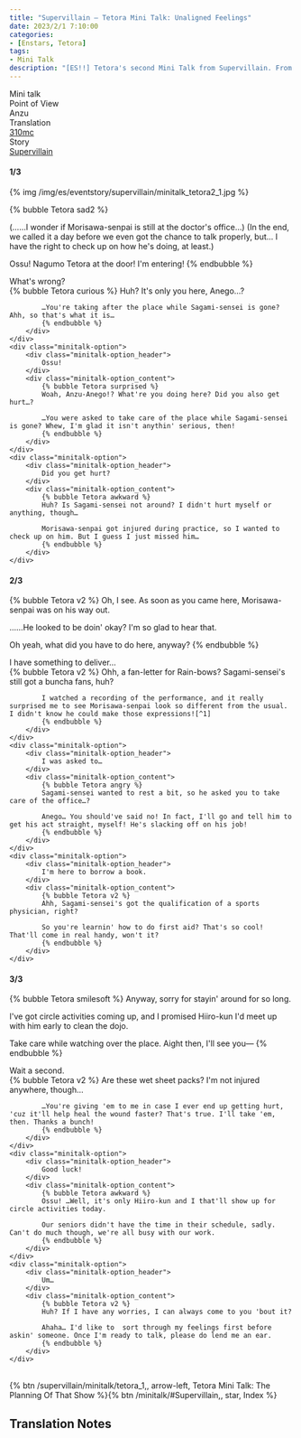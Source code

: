 ```yaml
---
title: "Supervillain – Tetora Mini Talk: Unaligned Feelings"
date: 2023/2/1 7:10:00
categories:
- [Enstars, Tetora]
tags:
- Mini Talk
description: "[ES!!] Tetora's second Mini Talk from Supervillain. From Anzu's POV."
---
```

<div class="three-wrapper" style="--storyColor:#965e7d;--storyColor-rgb:150,94,125;--storyColor-h:326.8;--storyColor-s: 23%;--storyColor-l:47.8%;">
    <div class="info-area">
        <div class="info">
            <div class="info-item characters">
                <div class="label">
                    Mini talk
                </div>
                <div class="value">
								<a href="/categories/Enstars/Tetora" character="Tetora"></a>
                </div>
            </div>
            <div class="info-item one">
                <div class="label">
                    Point of View
                </div>
                <div class="value">
                    Anzu
                </div>
            </div>
            <div class="info-item two">
                <div class="label">
                    Translation
                </div>
                <div class="value">
                    <a href="/about">310mc</a>
                </div>
            </div>
            <div class="info-item three">
                <div class="label">
                   Story
                </div>
                <div class="value">
                    <a href="/supervillain">Supervillain</a>
                </div>
            </div>
        </div>
    </div>
</div>

<!-- more -->

#### <div mt="rare"></div> 1/3

{% img /img/es/eventstory/supervillain/minitalk_tetora2_1.jpg %}

{% bubble Tetora sad2 %}
<th>(……I wonder if Morisawa-senpai is still at the doctor's office…)</th>

<th>(In the end, we called it a day before we even got the chance to talk properly, but… I have the right to check up on how he's doing, at least.)</th>

Ossu! Nagumo Tetora at the door! I'm entering!
{% endbubble %}

<div class="minitalk" character="Anzu">
    <div class="minitalk-option">
        <div class="minitalk-option_header">
            What's wrong?
        </div>
        <div class="minitalk-option_content">
            {% bubble Tetora curious %}
            Huh? It's only you here, Anego…?

            …You're taking after the place while Sagami-sensei is gone? Ahh, so that's what it is…
			{% endbubble %}
        </div>
    </div>
    <div class="minitalk-option">
        <div class="minitalk-option_header">
            Ossu!
        </div>
        <div class="minitalk-option_content">
            {% bubble Tetora surprised %}
            Woah, Anzu-Anego!? What're you doing here? Did you also get hurt…?

            …You were asked to take care of the place while Sagami-sensei is gone? Whew, I'm glad it isn't anythin' serious, then!
			{% endbubble %}
        </div>
    </div>
    <div class="minitalk-option">
        <div class="minitalk-option_header">
            Did you get hurt?
        </div>
        <div class="minitalk-option_content">
            {% bubble Tetora awkward %}
            Huh? Is Sagami-sensei not around? I didn't hurt myself or anything, though…

            Morisawa-senpai got injured during practice, so I wanted to check up on him. But I guess I just missed him…
			{% endbubble %}
        </div>
    </div>
</div>

#### <div mt="rare"></div> 2/3

{% bubble Tetora v2 %}
Oh, I see. As soon as you came here, Morisawa-senpai was on his way out.

……He looked to be doin' okay? I'm so glad to hear that.

Oh yeah, what did you have to do here, anyway?
{% endbubble %}

<div class="minitalk" character="Anzu">
    <div class="minitalk-option">
        <div class="minitalk-option_header">
            I have something to deliver…
        </div>
        <div class="minitalk-option_content">
            {% bubble Tetora v2 %}
            Ohh, a fan-letter for Rain-bows? Sagami-sensei's still got a buncha fans, huh?

            I watched a recording of the performance, and it really surprised me to see Morisawa-senpai look so different from the usual. I didn't know he could make those expressions![^1]
			{% endbubble %}
        </div>
    </div>
    <div class="minitalk-option">
        <div class="minitalk-option_header">
            I was asked to…
        </div>
        <div class="minitalk-option_content">
            {% bubble Tetora angry %}
            Sagami-sensei wanted to rest a bit, so he asked you to take care of the office…?

            Anego… You should've said no! In fact, I'll go and tell him to get his act straight, myself! He's slacking off on his job!
			{% endbubble %}
        </div>
    </div>
    <div class="minitalk-option">
        <div class="minitalk-option_header">
            I'm here to borrow a book.
        </div>
        <div class="minitalk-option_content">
            {% bubble Tetora v2 %}
            Ahh, Sagami-sensei's got the qualification of a sports physician, right?

            So you're learnin' how to do first aid? That's so cool! That'll come in real handy, won't it?
			{% endbubble %}
        </div>
    </div>
</div>

#### <div mt="rare"></div> 3/3

{% bubble Tetora smilesoft %}
Anyway, sorry for stayin' around for so long.

I've got circle activities coming up, and I promised Hiiro-kun I'd meet up with him early to clean the dojo.

Take care while watching over the place. Aight then, I'll see you—
{% endbubble %}

<div class="minitalk" character="Anzu">
    <div class="minitalk-option">
        <div class="minitalk-option_header">
          Wait a second.
        </div>
        <div class="minitalk-option_content">
            {% bubble Tetora v2 %}
            Are these wet sheet packs? I'm not injured anywhere, though…

            …You're giving 'em to me in case I ever end up getting hurt, 'cuz it'll help heal the wound faster? That's true. I'll take 'em, then. Thanks a bunch!
			{% endbubble %}
        </div>
    </div>
    <div class="minitalk-option">
        <div class="minitalk-option_header">
            Good luck!
        </div>
        <div class="minitalk-option_content">
            {% bubble Tetora awkward %}
            Ossu! …Well, it's only Hiiro-kun and I that'll show up for circle activities today.

            Our seniors didn't have the time in their schedule, sadly. Can't do much though, we're all busy with our work.
			{% endbubble %}
        </div>
    </div>
    <div class="minitalk-option">
        <div class="minitalk-option_header">
            Um…
        </div>
        <div class="minitalk-option_content">
            {% bubble Tetora v2 %}
            Huh? If I have any worries, I can always come to you 'bout it?

            Ahaha… I'd like to  sort through my feelings first before askin' someone. Once I'm ready to talk, please do lend me an ear.
			{% endbubble %}
        </div>
    </div>
</div>
<br>
<div toc>{% btn /supervillain/minitalk/tetora_1,, arrow-left, Tetora Mini Talk: The Planning Of That Show %}{% btn /minitalk/#Supervillain,, star, Index %}</div>

## Translation Notes

[^1]: This is referring to when Chiaki was in the temporary unit <a href="https://ensemble-stars.fandom.com/wiki/Rainbow" target="_blank">Rain-bows</a>.
